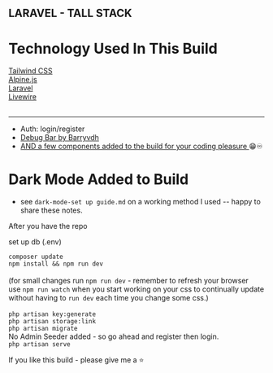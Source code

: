 ## LARAVEL - TALL STACK
<h1>Technology Used In This Build</h1>
<a href="https://tailwindcss.com">Tailwind CSS</a> 
<br>
<a href="https://github.com/alpinejs/alpine">Alpine.js</a> 
<br>
<a href="https://laravel.com">Laravel</a> 
<br>
<a href="https://laravel-livewire.com">Livewire</a> 
<br>
<br>
<hr>

* Auth: login/register
* <a href="https://github.com/barryvdh/laravel-debugbar"> Debug Bar by Barryvdh </a>
* <a href="https://github.com/AiFxApp"> AND a few components added to the build for your coding pleasure </a> 😁♾️

# Dark Mode Added to Build
* see `dark-mode-set up guide.md` on a working method I used -- happy to share these notes. 

After you have the repo

set up db (.env)

`composer update` 
<br>
`npm install && npm run dev` 
<br><br>
(for small changes run `npm run dev` - remember to refresh your browser 
<br>
use `npm run watch` when you start working on your css to continually update without having to `run dev` each time you change some css.) 
<br><br>
`php artisan key:generate` 
<br>
`php artisan storage:link` 
<br>
`php artisan migrate` 
<br>
No Admin Seeder added - so go ahead and register then login. 
<br>
`php artisan serve` 
<br>
    
 If you like this build - please give me a ⭐





